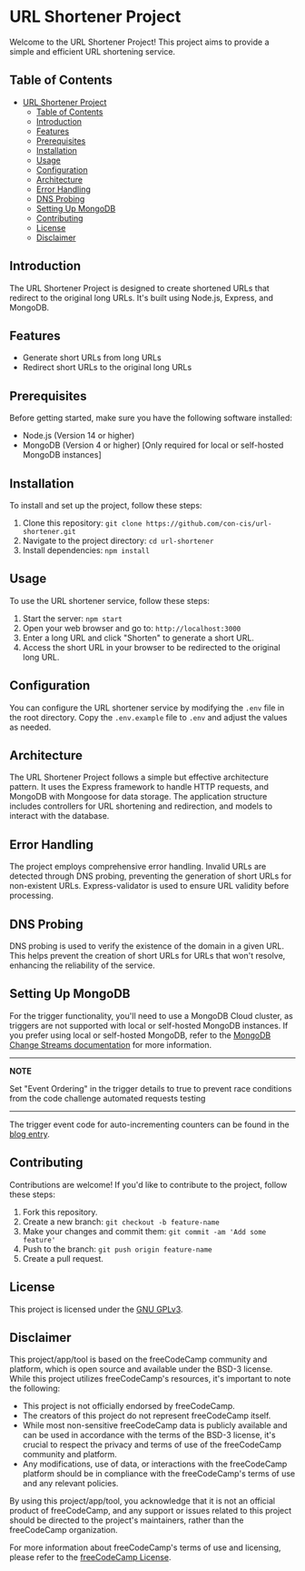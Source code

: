 # URL Shortener Project

Welcome to the URL Shortener Project! This project aims to provide a simple and efficient URL shortening service.

## Table of Contents

- [URL Shortener Project](#url-shortener-project)
  - [Table of Contents](#table-of-contents)
  - [Introduction](#introduction)
  - [Features](#features)
  - [Prerequisites](#prerequisites)
  - [Installation](#installation)
  - [Usage](#usage)
  - [Configuration](#configuration)
  - [Architecture](#architecture)
  - [Error Handling](#error-handling)
  - [DNS Probing](#dns-probing)
  - [Setting Up MongoDB](#setting-up-mongodb)
  - [Contributing](#contributing)
  - [License](#license)
  - [Disclaimer](#disclaimer)

## Introduction

The URL Shortener Project is designed to create shortened URLs that redirect to the original long URLs. It's built using Node.js, Express, and MongoDB.

## Features

- Generate short URLs from long URLs
- Redirect short URLs to the original long URLs

## Prerequisites

Before getting started, make sure you have the following software installed:

- Node.js (Version 14 or higher)
- MongoDB (Version 4 or higher) [Only required for local or self-hosted MongoDB instances]

## Installation

To install and set up the project, follow these steps:

1. Clone this repository: `git clone https://github.com/con-cis/url-shortener.git`
2. Navigate to the project directory: `cd url-shortener`
3. Install dependencies: `npm install`

## Usage

To use the URL shortener service, follow these steps:

1. Start the server: `npm start`
2. Open your web browser and go to: `http://localhost:3000`
3. Enter a long URL and click "Shorten" to generate a short URL.
4. Access the short URL in your browser to be redirected to the original long URL.

## Configuration

You can configure the URL shortener service by modifying the `.env` file in the root directory. Copy the `.env.example` file to `.env` and adjust the values as needed.

## Architecture

The URL Shortener Project follows a simple but effective architecture pattern. It uses the Express framework to handle HTTP requests, and MongoDB with Mongoose for data storage. The application structure includes controllers for URL shortening and redirection, and models to interact with the database.

## Error Handling

The project employs comprehensive error handling. Invalid URLs are detected through DNS probing, preventing the generation of short URLs for non-existent URLs. Express-validator is used to ensure URL validity before processing.

## DNS Probing

DNS probing is used to verify the existence of the domain in a given URL. This helps prevent the creation of short URLs for URLs that won't resolve, enhancing the reliability of the service.

## Setting Up MongoDB

For the trigger functionality, you'll need to use a MongoDB Cloud cluster, as triggers are not supported with local or self-hosted MongoDB instances. If you prefer using local or self-hosted MongoDB, refer to the [MongoDB Change Streams documentation](https://www.mongodb.com/docs/manual/changeStreams/) for more information.

---
**NOTE**

Set "Event Ordering" in the trigger details to true to prevent race conditions from the code challenge automated requests testing

---

The trigger event code for auto-incrementing counters can be found in the [blog entry](https://www.mongodb.com/basics/mongodb-auto-increment).

## Contributing

Contributions are welcome! If you'd like to contribute to the project, follow these steps:

1. Fork this repository.
2. Create a new branch: `git checkout -b feature-name`
3. Make your changes and commit them: `git commit -am 'Add some feature'`
4. Push to the branch: `git push origin feature-name`
5. Create a pull request.

## License

This project is licensed under the [GNU GPLv3](LICENSE).

## Disclaimer

This project/app/tool is based on the freeCodeCamp community and platform, which is open source and available under the BSD-3 license. While this project utilizes freeCodeCamp's resources, it's important to note the following:

- This project is not officially endorsed by freeCodeCamp.
- The creators of this project do not represent freeCodeCamp itself.
- While most non-sensitive freeCodeCamp data is publicly available and can be used in accordance with the terms of the BSD-3 license, it's crucial to respect the privacy and terms of use of the freeCodeCamp community and platform.
- Any modifications, use of data, or interactions with the freeCodeCamp platform should be in compliance with the freeCodeCamp's terms of use and any relevant policies.

By using this project/app/tool, you acknowledge that it is not an official product of freeCodeCamp, and any support or issues related to this project should be directed to the project's maintainers, rather than the freeCodeCamp organization.

For more information about freeCodeCamp's terms of use and licensing, please refer to the [freeCodeCamp License](https://github.com/freeCodeCamp/freeCodeCamp/blob/main/LICENSE.md).

